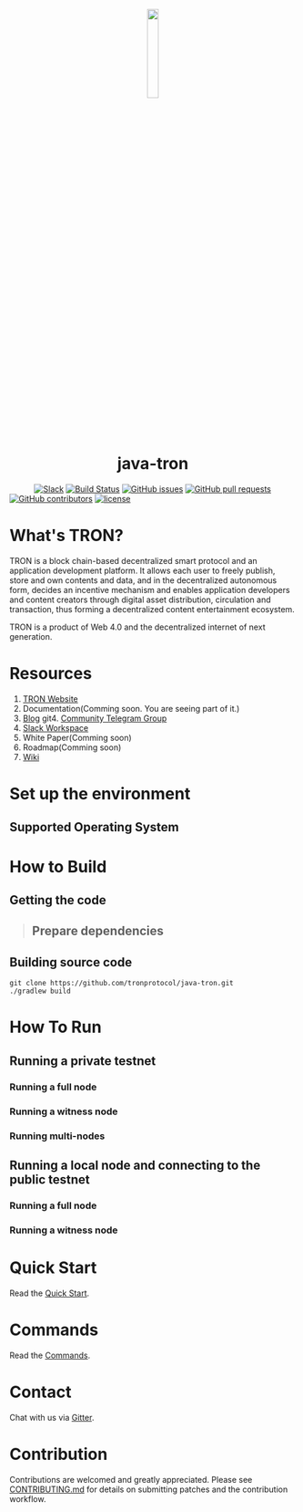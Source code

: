 <h1 align="center">
  <br>
  <img width=20% src="https://raw.githubusercontent.com/tronprotocol/wiki/master/images/java-tron.png">
  <br>
  java-tron
  <br>
</h1>

&nbsp;&nbsp;&nbsp;&nbsp;&nbsp;&nbsp;&nbsp;&nbsp;&nbsp;&nbsp;
[![Slack](https://img.shields.io/badge/chat-on%20slack-brightgreen.svg)](https://join.slack.com/t/tronfoundation/shared_invite/enQtMzAzNzg4NTI4NDM3LTAyZGQzMzEzMjNkNDU0ZjNkNTA4OTYyNTA5YWZmYjE3MTEyOWZhNzljNzQwODM3NDQ0OWRiMTIyMDhlYzgyOGQ)
[![Build Status](https://travis-ci.org/tronprotocol/java-tron.svg?branch=develop)](https://travis-ci.org/tronprotocol/java-tron)
[![GitHub issues](https://img.shields.io/github/issues/tronprotocol/java-tron.svg)](https://github.com/tronprotocol/java-tron/issues) 
[![GitHub pull requests](https://img.shields.io/github/issues-pr/tronprotocol/java-tron.svg)](https://github.com/tronprotocol/java-tron/pulls)
[![GitHub contributors](https://img.shields.io/github/contributors/tronprotocol/java-tron.svg)](https://github.com/tronprotocol/java-tron/graphs/contributors) 
[![license](https://img.shields.io/github/license/tronprotocol/java-tron.svg)](LICENSE)

# What's TRON?
TRON is a block chain-based decentralized smart protocol and an application development platform. It allows each user to freely publish, store and own contents and data, and in the decentralized autonomous form, decides an incentive mechanism and enables application developers and content creators through digital asset distribution, circulation and transaction, thus forming a decentralized content entertainment ecosystem.

TRON is a product of Web 4.0 and the decentralized internet of next generation.

Resources
===================

1. [TRON Website](https://tron.network/)
2. Documentation(Comming soon. You are seeing part of it.)
3. [Blog](https://tronprotocol.github.io/tron-blog/)
git4. [Community Telegram Group](https://t.me/tronnetworkEN)
5. [Slack Workspace](https://tronfoundation.slack.com/)
6. White Paper(Comming soon)
7. Roadmap(Comming soon)
8. [Wiki](http://wiki.tron.network)

# Set up the environment

## Supported Operating System

# How to Build

## Getting the code

>## Prepare dependencies

## Building source code

    git clone https://github.com/tronprotocol/java-tron.git
    ./gradlew build
    
# How To Run

## Running a private testnet

### Running a full node

### Running a witness node

### Running multi-nodes

## Running a local node and connecting to the public testnet 

### Running a full node

### Running a witness node 


# Quick Start

Read the [Quick Start](http://wiki.tron.network/en/latest/quick_start.html).


# Commands
Read the [Commands](http://wiki.tron.network/en/latest/quick_start.html#commands).

# Contact

Chat with us via [Gitter](https://gitter.im/tronprotocol/java-tron).

# Contribution
Contributions are welcomed and greatly appreciated. Please see [CONTRIBUTING.md](CONTRIBUTING.md) for details on submitting patches and the contribution workflow.

